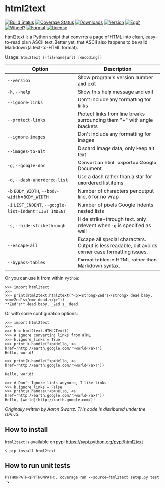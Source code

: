 # html2text

[![Build Status](https://secure.travis-ci.org/Alir3z4/html2text.png)](http://travis-ci.org/Alir3z4/html2text)
[![Coverage Status](https://coveralls.io/repos/Alir3z4/html2text/badge.png)](https://coveralls.io/r/Alir3z4/html2text)
[![Downloads](https://pypip.in/d/html2text/badge.png)](https://pypi.python.org/pypi/html2text/)
[![Version](https://pypip.in/v/html2text/badge.png)](https://pypi.python.org/pypi/html2text/)
[![Egg?](https://pypip.in/egg/html2text/badge.png)](https://pypi.python.org/pypi/html2text/)
[![Wheel?](https://pypip.in/wheel/html2text/badge.png)](https://pypi.python.org/pypi/html2text/)
[![Format](https://pypip.in/format/html2text/badge.png)](https://pypi.python.org/pypi/html2text/)
[![License](https://pypip.in/license/html2text/badge.png)](https://pypi.python.org/pypi/html2text/)


html2text is a Python script that converts a page of HTML into clean, easy-to-read plain ASCII text. Better yet, that ASCII also happens to be valid Markdown (a text-to-HTML format).


Usage: `html2text [(filename|url) [encoding]]`


| Option                                                 | Description            
|--------------------------------------------------------|---------------------------------------------------
| `--version`                                            | Show program's version number and exit 
| `-h`, `--help`                                         | Show this help message and exit      
| `--ignore-links`                                       | Don't include any formatting for links
|`--protect-links`                                       | Protect links from line breaks surrounding them "+" with angle brackets
|`--ignore-images`                                       | Don't include any formatting for images
|`--images-to-alt`                                       | Discard image data, only keep alt text
|`-g`, `--google-doc`                                    | Convert an html-exported Google Document
|`-d`, `--dash-unordered-list`                           | Use a dash rather than a star for unordered list items
|`-b` `BODY_WIDTH`, `--body-width`=`BODY_WIDTH`          | Number of characters per output line, `0` for no wrap
|`-i` `LIST_INDENT`, `--google-list-indent`=`LIST_INDENT`| Number of pixels Google indents nested lists
|`-s`, `--hide-strikethrough`                            | Hide strike-through text. only relevent when `-g` is specified as well
|`--escape-all`                                          | Escape all special characters.  Output is less readable, but avoids corner case formatting issues.
| `--bypass-tables`                                      | Format tables in HTML rather than Markdown syntax.


Or you can use it from within `Python`:

```
>>> import html2text
>>>
>>> print(html2text.html2text("<p><strong>Zed's</strong> dead baby, <em>Zed's</em> dead.</p>"))
**Zed's** dead baby, _Zed's_ dead.

```


Or with some configuration options:
```
>>> import html2text
>>> 
>>> h = html2text.HTML2Text()
>>> # Ignore converting links from HTML
>>> h.ignore_links = True
>>> print h.handle("<p>Hello, <a href='http://earth.google.com/'>world</a>!")
Hello, world!

>>> print(h.handle("<p>Hello, <a href='http://earth.google.com/'>world</a>!"))

Hello, world!

>>> # Don't Ignore links anymore, I like links
>>> h.ignore_links = False
>>> print(h.handle("<p>Hello, <a href='http://earth.google.com/'>world</a>!"))
Hello, [world](http://earth.google.com/)!

```

*Originally written by Aaron Swartz. This code is distributed under the GPLv3.*


## How to install

`html2text` is available on pypi
https://pypi.python.org/pypi/html2text

```
$ pip install html2text
```


## How to run unit tests

    PYTHONPATH=$PYTHONPATH:. coverage run --source=html2text setup.py test -v
